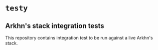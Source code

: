 # `testy`

## Arkhn's stack integration tests

This repository contains integration test to be run against a live Arkhn's stack.
